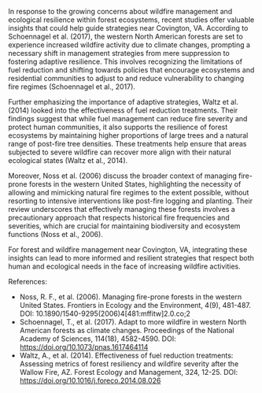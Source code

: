 In response to the growing concerns about wildfire management and ecological resilience within forest ecosystems, recent studies offer valuable insights that could help guide strategies near Covington, VA. According to Schoennagel et al. (2017), the western North American forests are set to experience increased wildfire activity due to climate changes, prompting a necessary shift in management strategies from mere suppression to fostering adaptive resilience. This involves recognizing the limitations of fuel reduction and shifting towards policies that encourage ecosystems and residential communities to adjust to and reduce vulnerability to changing fire regimes (Schoennagel et al., 2017).

Further emphasizing the importance of adaptive strategies, Waltz et al. (2014) looked into the effectiveness of fuel reduction treatments. Their findings suggest that while fuel management can reduce fire severity and protect human communities, it also supports the resilience of forest ecosystems by maintaining higher proportions of large trees and a natural range of post-fire tree densities. These treatments help ensure that areas subjected to severe wildfire can recover more align with their natural ecological states (Waltz et al., 2014).

Moreover, Noss et al. (2006) discuss the broader context of managing fire-prone forests in the western United States, highlighting the necessity of allowing and mimicking natural fire regimes to the extent possible, without resorting to intensive interventions like post-fire logging and planting. Their review underscores that effectively managing these forests involves a precautionary approach that respects historical fire frequencies and severities, which are crucial for maintaining biodiversity and ecosystem functions (Noss et al., 2006).

For forest and wildfire management near Covington, VA, integrating these insights can lead to more informed and resilient strategies that respect both human and ecological needs in the face of increasing wildfire activities.

References:
- Noss, R. F., et al. (2006). Managing fire-prone forests in the western United States. Frontiers in Ecology and the Environment, 4(9), 481-487. DOI: 10.1890/1540-9295(2006)4[481:mffitw]2.0.co;2
- Schoennagel, T., et al. (2017). Adapt to more wildfire in western North American forests as climate changes. Proceedings of the National Academy of Sciences, 114(18), 4582-4590. DOI: https://doi.org/10.1073/pnas.1617464114
- Waltz, A., et al. (2014). Effectiveness of fuel reduction treatments: Assessing metrics of forest resiliency and wildfire severity after the Wallow Fire, AZ. Forest Ecology and Management, 324, 12-25. DOI: https://doi.org/10.1016/j.foreco.2014.08.026